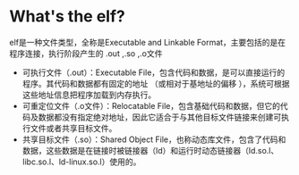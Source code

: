 # What's the elf?
elf是一种文件类型，全称是Executable and Linkable Format，主要包括的是在程序连接，执行阶段产生的 .out ,.so ,.o文件
- 可执行文件（.out）：Executable File，包含代码和数据，是可以直接运行的程序。其代码和数据都有固定的地址 （或相对于基地址的偏移 ），系统可根据这些地址信息把程序加载到内存执行。
- 可重定位文件（.o文件）：Relocatable File，包含基础代码和数据，但它的代码及数据都没有指定绝对地址，因此它适合于与其他目标文件链接来创建可执行文件或者共享目标文件。
- 共享目标文件（.so）：Shared Object File，也称动态库文件，包含了代码和数据，这些数据是在链接时被链接器（ld）和运行时动态链接器（ld.so.l、libc.so.l、ld-linux.so.l）使用的。
